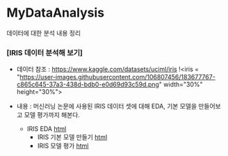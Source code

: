 # MyDataAnalysis
데이터에 대한 분석 내용 정리

### [IRIS 데이터 분석해 보기]
  * 데이터 참조 : https://www.kaggle.com/datasets/uciml/iris
  !<iris = "https://user-images.githubusercontent.com/106807456/183677767-c865c645-37a3-438d-bdb0-e0d69d93c59d.png" width="30%" height="30%">

  * 내용 : 머신러닝 논문에 사용된 IRIS 데이터 셋에 대해 EDA, 기본 모델을 만들어보고 모델 평가까지 해본다.
    * IRIS EDA [html](https://lyonari.github.io/MyDataAnalysis/IRIS_BASIC01.html)
	  * IRIS 기본 모델 만들기 [html]()
	  * IRIS 모델 평가 [html]()
